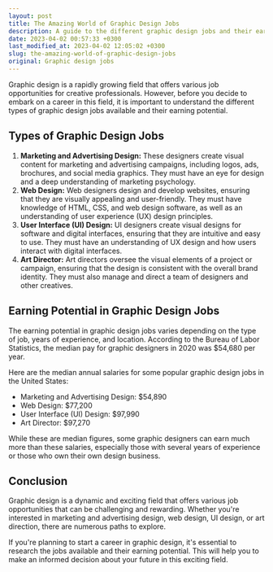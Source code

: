 ```yaml
---
layout: post
title: The Amazing World of Graphic Design Jobs
description: A guide to the different graphic design jobs and their earning potential.
date: 2023-04-02 00:57:33 +0300
last_modified_at: 2023-04-02 12:05:02 +0300
slug: the-amazing-world-of-graphic-design-jobs
original: Graphic design jobs
---
```

Graphic design is a rapidly growing field that offers various job opportunities for creative professionals. However, before you decide to embark on a career in this field, it is important to understand the different types of graphic design jobs available and their earning potential.

## Types of Graphic Design Jobs

1. **Marketing and Advertising Design:** These designers create visual content for marketing and advertising campaigns, including logos, ads, brochures, and social media graphics. They must have an eye for design and a deep understanding of marketing psychology.
2. **Web Design:** Web designers design and develop websites, ensuring that they are visually appealing and user-friendly. They must have knowledge of HTML, CSS, and web design software, as well as an understanding of user experience (UX) design principles.
3. **User Interface (UI) Design:** UI designers create visual designs for software and digital interfaces, ensuring that they are intuitive and easy to use. They must have an understanding of UX design and how users interact with digital interfaces.
4. **Art Director:** Art directors oversee the visual elements of a project or campaign, ensuring that the design is consistent with the overall brand identity. They must also manage and direct a team of designers and other creatives.

## Earning Potential in Graphic Design Jobs

The earning potential in graphic design jobs varies depending on the type of job, years of experience, and location. According to the Bureau of Labor Statistics, the median pay for graphic designers in 2020 was $54,680 per year.

Here are the median annual salaries for some popular graphic design jobs in the United States:

* Marketing and Advertising Design: $54,890
* Web Design: $77,200
* User Interface (UI) Design: $97,990
* Art Director: $97,270

While these are median figures, some graphic designers can earn much more than these salaries, especially those with several years of experience or those who own their own design business.

## Conclusion

Graphic design is a dynamic and exciting field that offers various job opportunities that can be challenging and rewarding. Whether you're interested in marketing and advertising design, web design, UI design, or art direction, there are numerous paths to explore.

If you're planning to start a career in graphic design, it's essential to research the jobs available and their earning potential. This will help you to make an informed decision about your future in this exciting field.